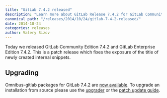 ```yaml
---
title: "GitLab 7.4.2 released"
description: "Learn more about GitLab Release 7.4.2 for GitLab Community Edition (CE) and Enterprise Edition (EE)"
canonical_path: "/releases/2014/10/24/gitlab-7-4-2-released/"
date: 2014-10-24
categories: releases
author: Valery Sizov
---
```


Today we released GitLab Community Edition 7.4.2 and GitLab Enterprise Edition
7.4.2. This is a patch release which fixes the exposure of the title of newly created internal snippets.

 
## Upgrading
Omnibus-gitlab packages for GitLab 7.4.2 are [now
available](/install/). To upgrade an installation
from source please use the
[upgrader](http://doc.gitlab.com/ce/update/upgrader.html) or the [patch update
guide](http://doc.gitlab.com/ce/update/patch_versions.html).
